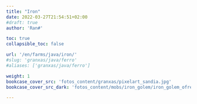 ```yaml
---
title: "Iron"
date: 2022-03-27T21:54:51+02:00
#draft: true
author: 'Ran#'

toc: true
collapsible_toc: false

url: '/en/farms/java/iron/'
#slug: 'granxas/java/ferro'
#aliases: ['granxas/java/ferro']

weight: 1
bookcase_cover_src: 'fotos_content/granxas/pixelart_sandia.jpg'
bookcase_cover_src_dark: 'fotos_content/mobs/iron_golem/iron_golem_ofrecendo_flor2.png'

---
```

